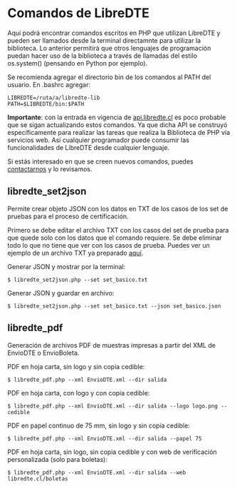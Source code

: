 Comandos de LibreDTE
====================

Aquí podrá encontrar comandos escritos en PHP que utilizan LibreDTE y pueden ser
llamados desde la terminal directamnte para utilizar la biblioteca. Lo anterior
permitirá que otros lenguajes de programación puedan hacer uso de la biblioteca
a través de llamadas del estilo os.system() (pensando en Python por ejemplo).

Se recomienda agregar el directorio bin de los comandos al PATH del usuario. En .bashrc agregar:

    LIBREDTE=/ruta/a/libredte-lib
    PATH=$LIBREDTE/bin:$PATH

**Importante**: con la entrada en vigencia de [api.libredte.cl](https://api.libredte.cl)
es poco probable que se sigan actualizando estos comandos. Ya que dicha API se
construyó específicamente para realizar las tareas que realiza la Biblioteca de
PHP vía servicios web. Así cualquier programador puede consumir las
funcionalidades de LibreDTE desde cualquier lenguaje.

Si estás interesado en que se creen nuevos comandos, puedes [contactarnos](https://www.libredte.cl/contacto)
y lo revisamos.

libredte_set2json
-----------------

Permite crear objeto JSON con los datos en TXT de los casos de los set de
pruebas para el proceso de certificación.

Primero se debe editar el archivo TXT con los casos del set de prueba para que
quede solo con los datos que el comando requiere. Se debe eliminar todo lo que
no tiene que ver con los casos de prueba. Puedes ver un ejemplo de un archivo
TXT ya preparado [aquí](https://github.com/LibreDTE/libredte-lib/blob/master/examples/set_pruebas/001-basico.txt).

Generar JSON y mostrar por la terminal:

    $ libredte_set2json.php --set set_basico.txt

Generar JSON y guardar en archivo:

    $ libredte_set2json.php --set set_basico.txt --json set_basico.json

libredte_pdf
------------

Generación de archivos PDF de muestras impresas a partir del XML de EnvioDTE o
EnvioBoleta.


PDF en hoja carta, sin logo y sin copia cedible:

    $ libredte_pdf.php --xml EnvioDTE.xml --dir salida

PDF en hoja carta, con logo y con copia cedible:

    $ libredte_pdf.php --xml EnvioDTE.xml --dir salida --logo logo.png --cedible

PDF en papel continuo de 75 mm, sin logo y sin copia cedible:

    $ libredte_pdf.php --xml EnvioDTE.xml --dir salida --papel 75

PDF en hoja carta, sin logo, sin copia cedible y con web de verificación personalizada (solo para boletas):

    $ libredte_pdf.php --xml EnvioDTE.xml --dir salida --web libredte.cl/boletas
